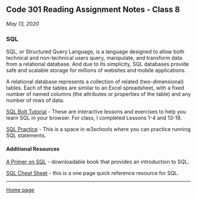 ## Code 301 Reading Assignment Notes - Class 8

_May 13, 2020_

### SQL

SQL, or Structured Query Language, is a language designed to allow both technical and non-technical users query, manipulate, and transform data from a relational database. And due to its simplicity, SQL databases provide safe and scalable storage for millions of websites and mobile applications. 

A relational database represents a collection of related (two-dimensional) tables. Each of the tables are similar to an Excel spreadsheet, with a fixed number of named columns (the attributes or properties of the table) and any number of rows of data.

[SQL Bolt Tutorial](https://sqlbolt.com/) - These are interactive lessons and exercises to help you learn SQL in your browser. For class, I completed Lessons 1-4 and 13-18.

[SQL Practice](https://www.w3schools.com/sql/trysql.asp?filename=trysql_select_all) - This is a space in w3schools where you can practice running SQL statements.

#### Additional Resources

[A Primer on SQL](https://openlibra.com/en/book/a-primer-on-sql-3rd-edition) - downloadable book that provides an introduction to SQL. 

[SQL Cheat Sheet](http://www.cheat-sheets.org/sites/sql.su/) - this is a one page quick reference resource for SQL.


---
[Home page](https://marlene-rinker.github.io/reading-notes/)